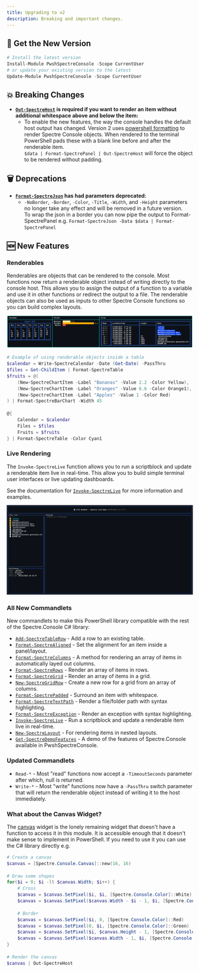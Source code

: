 ```yaml
---
title: Upgrading to v2
description: Breaking and important changes.
---
```


## 🚀 Get the New Version

```powershell
# Install the latest version
Install-Module PwshSpectreConsole -Scope CurrentUser
# or update your existing version to the latest
Update-Module PwshSpectreConsole -Scope CurrentUser
```

## 💥 Breaking Changes

- **[`Out-SpectreHost`](/reference/writing/out-spectrehost/) is required if you want to render an item without additional whitespace above and below the item:**  
  - To enable the new features, the way the console handles the default host output has changed. Version 2 uses [powershell formatting](https://learn.microsoft.com/en-us/powershell/module/microsoft.powershell.core/about/about_format.ps1xml?view=powershell-7.4) to render Spectre Console objects. When rendered to the terminal PowerShell pads these with a blank line before and after the renderable item.  
  `$data | Format-SpectrePanel | Out-SpectreHost` will force the object to be rendered without padding.  

## 🗑️ Deprecations

- **[`Format-SpectreJson`](/reference/formatting/format-spectrejson/) has had parameters deprecated:**
  - `-NoBorder`, `-Border`, `-Color`, `-Title`, `-Width`, and `-Height` parameters no longer take any effect and will be removed in a future version.  
  To wrap the json in a border you can now pipe the output to Format-SpectrePanel e.g. `Format-SpectreJson -Data $data | Format-SpectrePanel`

## 🆕 New Features

### Renderables

Renderables are objects that can be rendered to the console. Most functions now return a renderable object instead of writing directly to the console host. This allows you to assign the output of a function to a variable and use it in other functions or redirect the output to a file. The renderable objects can also be used as inputs to other Spectre Console functions so you can build complex layouts.

![renderable items inside tables](../../../../public/2-0-tables.png)

```powershell
# Example of using renderable objects inside a table
$calendar = Write-SpectreCalendar -Date (Get-Date) -PassThru
$files = Get-ChildItem | Format-SpectreTable
$fruits = @(
    (New-SpectreChartItem -Label "Bananas" -Value 2.2 -Color Yellow),
    (New-SpectreChartItem -Label "Oranges" -Value 6.6 -Color Orange1),
    (New-SpectreChartItem -Label "Apples" -Value 1 -Color Red)
) | Format-SpectreBarChart -Width 45

@{
    Calendar = $calendar
    Files = $files
    Fruits = $fruits
} | Format-SpectreTable -Color Cyan1
```

### Live Rendering

The `Invoke-SpectreLive` function allows you to run a scriptblock and update a renderable item live in real-time. This allow you to build simple terminal user interfaces or live updating dashboards.  

See the documentation for [`Invoke-SpectreLive`](/reference/live/invoke-spectrelive/) for more information and examples.  

![Filebrowser example](../../../../public/filebrowser.gif)

### All New Commandlets

New commandlets to make this PowerShell library compatible with the rest of the Spectre.Console C# library:

- [`Add-SpectreTableRow`](/reference/formatting/add-spectretablerow/) - Add a row to an existing table.
- [`Format-SpectreAligned`](/reference/formatting/format-spectrealigned/) - Set the alignment for an item inside a panel/layout.
- [`Format-SpectreColumns`](/reference/formatting/format-spectrecolumns/) - A method for rendering an array of items in automatically layed out columns.
- [`Format-SpectreRows`](/reference/formatting/format-spectrerows/) - Render an array of items in rows.
- [`Format-SpectreGrid`](/reference/formatting/format-spectregrid/) - Render an array of items in a grid.
- [`New-SpectreGridRow`](/reference/formatting/new-spectregridrow/) - Create a new row for a grid from an array of columns.
- [`Format-SpectrePadded`](/reference/formatting/format-spectrepadded/) - Surround an item with whitespace.
- [`Format-SpectreTextPath`](/reference/formatting/format-spectretextpath/) - Render a file/folder path with syntax highlighting.
- [`Format-SpectreException`](/reference/formatting/format-spectreexception/) - Render an exception with syntax highlighting.
- [`Invoke-SpectreLive`](/reference/live/invoke-spectrelive) - Run a scriptblock and update a renderable item live in real-time.
- [`New-SpectreLayout`](/reference/formatting/new-spectrelayout/) - For rendering items in nested layouts.
- [`Get-SpectreDemoFeatures`](/reference/demo/get-spectredemofeatures/) - A demo of the features of Spectre.Console available in PwshSpectreConsole.

### Updated Commandlets

- `Read-*` - Most "read" functions now accept a `-TimeoutSeconds` parameter after which, null is returned.
- `Write-*` - Most "write" functions now have a `-PassThru` switch parameter that will return the renderable object instead of writing it to the host immediately.

### What about the Canvas Widget?

The [canvas](https://spectreconsole.net/widgets/canvas) widget is the lonely remaining widget that doesn't have a function to access it in this module. It is accessible enough that it doesn't make sense to implement in PowerShell. If you need to use it you can use the C# library directly e.g.

```powershell
# Create a canvas
$canvas = [Spectre.Console.Canvas]::new(16, 16)

# Draw some shapes
for($i = 0; $i -lt $canvas.Width; $i++) {
    # Cross
    $canvas = $canvas.SetPixel($i, $i, [Spectre.Console.Color]::White)
    $canvas = $canvas.SetPixel($canvas.Width - $i - 1, $i, [Spectre.Console.Color]::White)

    # Border
    $canvas = $canvas.SetPixel($i, 0, [Spectre.Console.Color]::Red)
    $canvas = $canvas.SetPixel(0, $i, [Spectre.Console.Color]::Green)
    $canvas = $canvas.SetPixel($i, $canvas.Height - 1, [Spectre.Console.Color]::Blue)
    $canvas = $canvas.SetPixel($canvas.Width - 1, $i, [Spectre.Console.Color]::Yellow)
}

# Render the canvas
$canvas | Out-SpectreHost
```

